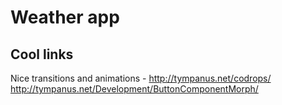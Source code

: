 # Weather app

## Cool links

Nice transitions and animations - http://tympanus.net/codrops/
http://tympanus.net/Development/ButtonComponentMorph/
